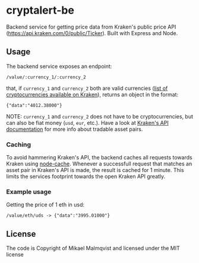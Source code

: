 # cryptalert-be

Backend service for getting price data from Kraken's public price API (https://api.kraken.com/0/public/Ticker). Built with Express and Node.

## Usage

The backend service exposes an endpoint:

```
/value/:currency_1/:currency_2
```

that, if `currency_1` and `currency_2` both are valid currencies ([list of cryptocurrencies available on Kraken](https://support.kraken.com/hc/en-us/articles/360000678446)), returns an object in the format:

```
{"data":"4012.38000"}
```

NOTE: `currency_1` and `currency_2` does not have to be cryptocurrencies, but can also be fiat money (`usd`, `eur`, etc.). Have a look at [Kraken's API documentation](https://docs.kraken.com/rest/#tag/Market-Data) for more info about tradable asset pairs.

### Caching

To avoid hammering Kraken's API, the backend caches all requests towards Kraken using [node-cache](https://www.npmjs.com/package/node-cache). Whenever a successfull request that matches an asset pair in Kraken's API is made, the result is cached for 1 minute. This limits the services footprint towards the open Kraken API greatly.


### Example usage

Getting the price of 1 eth in usd:
```
/value/eth/uds -> {"data":"3995.01000"}
```

## License

The code is Copyright of Mikael Malmqvist and licensed under the MIT license
